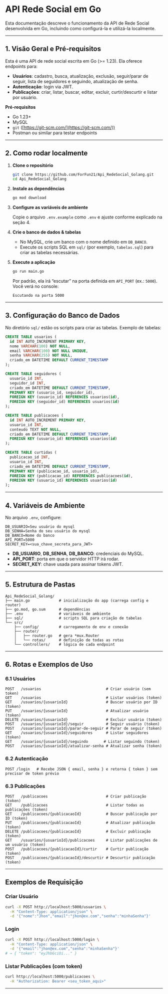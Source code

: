 # API Rede Social em Go

Esta documentação descreve o funcionamento da API de Rede Social desenvolvida em Go, incluindo como configurá-la e utilizá-la localmente.

---

## 1. Visão Geral e Pré‑requisitos

Esta é uma API de rede social escrita em Go (>= 1.23). Ela oferece endpoints para:

* **Usuários**: cadastro, busca, atualização, exclusão, seguir/parar de seguir, lista de seguidores e seguindo, atualização de senha.
* **Autenticação**: login via JWT.
* **Publicações**: criar, listar, buscar, editar, excluir, curtir/descurtir e listar por usuário.

**Pré‑requisitos**

* Go 1.23+
* MySQL
* `git` ([https://git-scm.com/](https://git-scm.com/))
* Postman ou similar para testar endpoints

---

## 2. Como rodar localmente

1. **Clone o repositório**

   ```bash
   git clone https://github.com/ForFun21/Api_RedeSocial_Golang.git
   cd Api_RedeSocial_Golang
   ```

2. **Instale as dependências**

   ```bash
   go mod download
   ```

3. **Configure as variáveis de ambiente**

   Copie o arquivo `.env.example` como `.env` e ajuste conforme explicado na seção 4.

4. **Crie o banco de dados & tabelas**

   * No MySQL, crie um banco com o nome definido em `DB_BANCO`.
   * Execute os scripts SQL em `sql/` (por exemplo, `tabelas.sql`) para criar as tabelas necessárias.

5. **Execute a aplicação**

   ```bash
   go run main.go
   ```

   Por padrão, ela irá “escutar” na porta definida em `API_PORT` (ex.: `5000`).
   Você verá no console:

   ```
   Escutando na porta 5000
   ```

---

## 3. Configuração do Banco de Dados

No diretório `sql/` estão os scripts para criar as tabelas. Exemplo de tabelas:

```sql
CREATE TABLE usuarios (
  id INT AUTO_INCREMENT PRIMARY KEY,
  nome VARCHAR(100) NOT NULL,
  email VARCHAR(100) NOT NULL UNIQUE,
  senha VARCHAR(255) NOT NULL,
  criado_em DATETIME DEFAULT CURRENT_TIMESTAMP
);

CREATE TABLE seguidores (
  usuario_id INT,
  seguidor_id INT,
  criado_em DATETIME DEFAULT CURRENT_TIMESTAMP,
  PRIMARY KEY (usuario_id, seguidor_id),
  FOREIGN KEY (usuario_id) REFERENCES usuarios(id),
  FOREIGN KEY (seguidor_id) REFERENCES usuarios(id)
);

CREATE TABLE publicacoes (
  id INT AUTO_INCREMENT PRIMARY KEY,
  usuario_id INT,
  conteudo TEXT NOT NULL,
  criado_em DATETIME DEFAULT CURRENT_TIMESTAMP,
  FOREIGN KEY (usuario_id) REFERENCES usuarios(id)
);

CREATE TABLE curtidas (
  publicacao_id INT,
  usuario_id INT,
  criado_em DATETIME DEFAULT CURRENT_TIMESTAMP,
  PRIMARY KEY (publicacao_id, usuario_id),
  FOREIGN KEY (publicacao_id) REFERENCES publicacoes(id),
  FOREIGN KEY (usuario_id) REFERENCES usuarios(id)
);
```

---

## 4. Variáveis de Ambiente

No arquivo `.env`, configure:

```dotenv
DB_USUARIO=Seu usuário do mysql
DB_SENHA=Senha do seu usuário do mysql
DB_BANCO=Nome do banco 
API_PORT=5000
SECRET_KEY=<sua_chave_secreta_para_JWT>
```

* **DB\_USUARIO**, **DB\_SENHA**, **DB\_BANCO**: credenciais do MySQL.
* **API\_PORT**: porta em que o servidor HTTP irá rodar.
* **SECRET\_KEY**: chave usada para assinar tokens JWT.

---

## 5. Estrutura de Pastas

```
Api_RedeSocial_Golang/
├── main.go             # inicialização do app (carrega config e router)
├── go.mod, go.sum      # dependências
├── .env                # variáveis de ambiente
├── sql/                # scripts SQL para criação de tabelas
└── src/
    ├── config/         # carregamento de env e conexão
    ├── router/
    │   ├── router.go   # gera *mux.Router
    │   └── rotas/      # definição de todas as rotas
    └── controllers/    # lógica de cada endpoint
```

---

## 6. Rotas e Exemplos de Uso

### 6.1 Usuários

```http
POST   /usuarios                             # Criar usuário (sem token)
GET    /usuarios                             # Listar usuários (token)
GET    /usuarios/{usuarioId}                 # Buscar usuário por ID (token)
PUT    /usuarios/{usuarioId}                 # Atualizar usuário (token)
DELETE /usuarios/{usuarioId}                 # Excluir usuário (token)
POST   /usuarios/{usuarioId}/seguir          # Seguir usuário (token)
POST   /usuarios/{usuarioId}/parar-de-seguir # Parar de seguir (token)
GET    /usuarios/{usuarioId}/seguidores      # Listar seguidores (token)
GET    /usuarios/{usuarioId}/seguindo       # Listar seguindo (token)
POST   /usuarios/{usuarioId}/atualizar-senha # Atualizar senha (token)
```

### 6.2 Autenticação

```http
POST /login   # Recebe JSON { email, senha } e retorna { token } sem precisar de token prévio
```

### 6.3 Publicações

```http
POST   /publicacoes                          # Criar publicação (token)
GET    /publicacoes                          # Listar todas as publicações (token)
GET    /publicacoes/{publicacaoId}           # Buscar publicação por ID (token)
PUT    /publicacoes/{publicacaoId}           # Atualizar publicação (token)
DELETE /publicacoes/{publicacaoId}           # Excluir publicação (token)
GET    /usuarios/{usuarioId}/publicacoes     # Listar publicações de um usuário (token)
POST   /publicacoes/{publicacaoId}/curtir    # Curtir publicação (token)
POST   /publicacoes/{publicacaoId}/descurtir # Descurtir publicação (token)
```

---

## Exemplos de Requisição

### Criar Usuário

```bash
curl -X POST http://localhost:5000/usuarios \
  -H "Content-Type: application/json" \
  -d '{"nome":"Jhon","email":"jhon@ex.com","senha":"minhaSenha"}'
```

### Login

```bash
curl -X POST http://localhost:5000/login \
  -H "Content-Type: application/json" \
  -d '{"email":"jhon@ex.com","senha":"minhaSenha"}'
# → { "token": "eyJhbGciOi..." }
```

### Listar Publicações (com token)

```bash
curl http://localhost:5000/publicacoes \
  -H "Authorization: Bearer <seu_token_aqui>"
```

---

